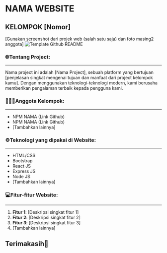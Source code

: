 # NAMA WEBSITE
## KELOMPOK [Nomor]

[Gunakan screenshot dari projek web (salah satu saja) dan foto masing2 anggota]
![Template Github README](https://github.com/Dimaspermana293/PROJEK-AKHIR-WSII-KELOMPOK10/assets/97396687/f3c9eaec-4252-4a24-93ee-35cdfaee01b5)

### 🌐Tentang Project:
----------------
Nama project ini adalah [Nama Project], sebuah platform yang bertujuan [penjelasan singkat mengenai tujuan dan manfaat dari project kelompok kamu]. Dengan menggunakan teknologi-teknologi modern, kami berusaha memberikan pengalaman terbaik kepada pengguna kami.

### 👨🏻‍💻Anggota Kelompok:
----------------
- NPM NAMA (Link Github)
- NPM NAMA (Link Github)
- [Tambahkan lainnya]

### ⚙️Teknologi yang dipakai di Website:
----------------
- HTML/CSS
- Bootstrap
- React JS
- Express JS
- Node JS
- [Tambahkan lainnya]

### 💻Fitur-fitur Website:
----------------
1. **Fitur 1**: [Deskripsi singkat fitur 1]
2. **Fitur 2**: [Deskripsi singkat fitur 2]
3. **Fitur 3**: [Deskripsi singkat fitur 3]
4. [Tambahkan lainnya]

Terimakasih👋
-----------

